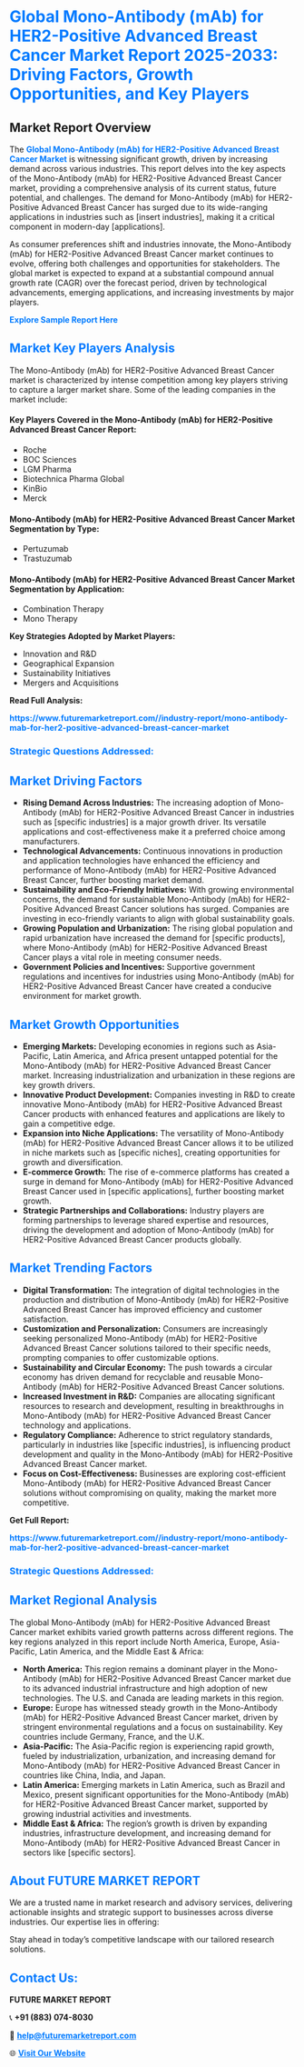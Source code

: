<h1 style="color: #007BFF;">Global Mono-Antibody (mAb) for HER2-Positive Advanced Breast Cancer Market Report 2025-2033: Driving Factors, Growth Opportunities, and Key Players</h1>

<section id="overview">
<h2>Market Report Overview</h2>
<p>The <a href="https://www.futuremarketreport.com//industry-report/mono-antibody-mab-for-her2-positive-advanced-breast-cancer-market" style="color: #007BFF; text-decoration: none;"><strong>Global Mono-Antibody (mAb) for HER2-Positive Advanced Breast Cancer Market</strong></a> is witnessing significant growth, driven by increasing demand across various industries. This report delves into the key aspects of the Mono-Antibody (mAb) for HER2-Positive Advanced Breast Cancer market, providing a comprehensive analysis of its current status, future potential, and challenges. The demand for Mono-Antibody (mAb) for HER2-Positive Advanced Breast Cancer has surged due to its wide-ranging applications in industries such as [insert industries], making it a critical component in modern-day [applications].</p>
<p>As consumer preferences shift and industries innovate, the Mono-Antibody (mAb) for HER2-Positive Advanced Breast Cancer market continues to evolve, offering both challenges and opportunities for stakeholders. The global market is expected to expand at a substantial compound annual growth rate (CAGR) over the forecast period, driven by technological advancements, emerging applications, and increasing investments by major players.</p>
</section>

<section id="overview">
<p><a href="https://www.futuremarketreport.com//request-sample/reportId=53362" style="color: #007BFF; text-decoration: none;"><strong>Explore Sample Report Here</strong></a></p>
</section>

<section id="key-players">
<h2 style="color: #007BFF;">Market Key Players Analysis</h2>
<p>The Mono-Antibody (mAb) for HER2-Positive Advanced Breast Cancer market is characterized by intense competition among key players striving to capture a larger market share. Some of the leading companies in the market include:</p>
<h4>Key Players Covered in the Mono-Antibody (mAb) for HER2-Positive Advanced Breast Cancer Report:</h4>
<ul><li>Roche</li><li>BOC Sciences</li><li>LGM Pharma</li><li>Biotechnica Pharma Global</li><li>KinBio</li><li>Merck</li></ul>
<h4>Mono-Antibody (mAb) for HER2-Positive Advanced Breast Cancer Market Segmentation by Type:</h4>
<ul><li>Pertuzumab</li><li>Trastuzumab</li></ul>

<h4>Mono-Antibody (mAb) for HER2-Positive Advanced Breast Cancer Market Segmentation by Application:</h4>
<ul><li>Combination Therapy</li><li>Mono Therapy</li></ul>
<p><strong>Key Strategies Adopted by Market Players:</strong></p>
<ul>
<li>Innovation and R&D</li>
<li>Geographical Expansion</li>
<li>Sustainability Initiatives</li>
<li>Mergers and Acquisitions</li>
</ul>
</section>

<section>
<p><strong>Read Full Analysis: </strong></p><a href="https://www.futuremarketreport.com//industry-report/mono-antibody-mab-for-her2-positive-advanced-breast-cancer-market" style="color: #007BFF; text-decoration: none;"><strong>https://www.futuremarketreport.com//industry-report/mono-antibody-mab-for-her2-positive-advanced-breast-cancer-market</strong></a>
<h3 style="color: #007BFF;">Strategic Questions Addressed:</h3>
</section>

<section id="driving-factors">
<h2 style="color: #007BFF;">Market Driving Factors</h2>
<ul>
<li><strong>Rising Demand Across Industries:</strong> The increasing adoption of Mono-Antibody (mAb) for HER2-Positive Advanced Breast Cancer in industries such as [specific industries] is a major growth driver. Its versatile applications and cost-effectiveness make it a preferred choice among manufacturers.</li>
<li><strong>Technological Advancements:</strong> Continuous innovations in production and application technologies have enhanced the efficiency and performance of Mono-Antibody (mAb) for HER2-Positive Advanced Breast Cancer, further boosting market demand.</li>
<li><strong>Sustainability and Eco-Friendly Initiatives:</strong> With growing environmental concerns, the demand for sustainable Mono-Antibody (mAb) for HER2-Positive Advanced Breast Cancer solutions has surged. Companies are investing in eco-friendly variants to align with global sustainability goals.</li>
<li><strong>Growing Population and Urbanization:</strong> The rising global population and rapid urbanization have increased the demand for [specific products], where Mono-Antibody (mAb) for HER2-Positive Advanced Breast Cancer plays a vital role in meeting consumer needs.</li>
<li><strong>Government Policies and Incentives:</strong> Supportive government regulations and incentives for industries using Mono-Antibody (mAb) for HER2-Positive Advanced Breast Cancer have created a conducive environment for market growth.</li>
</ul>
</section>

<section id="growth-opportunities">
<h2 style="color: #007BFF;">Market Growth Opportunities</h2>
<ul>
<li><strong>Emerging Markets:</strong> Developing economies in regions such as Asia-Pacific, Latin America, and Africa present untapped potential for the Mono-Antibody (mAb) for HER2-Positive Advanced Breast Cancer market. Increasing industrialization and urbanization in these regions are key growth drivers.</li>
<li><strong>Innovative Product Development:</strong> Companies investing in R&D to create innovative Mono-Antibody (mAb) for HER2-Positive Advanced Breast Cancer products with enhanced features and applications are likely to gain a competitive edge.</li>
<li><strong>Expansion into Niche Applications:</strong> The versatility of Mono-Antibody (mAb) for HER2-Positive Advanced Breast Cancer allows it to be utilized in niche markets such as [specific niches], creating opportunities for growth and diversification.</li>
<li><strong>E-commerce Growth:</strong> The rise of e-commerce platforms has created a surge in demand for Mono-Antibody (mAb) for HER2-Positive Advanced Breast Cancer used in [specific applications], further boosting market growth.</li>
<li><strong>Strategic Partnerships and Collaborations:</strong> Industry players are forming partnerships to leverage shared expertise and resources, driving the development and adoption of Mono-Antibody (mAb) for HER2-Positive Advanced Breast Cancer products globally.</li>
</ul>
</section>

<section id="trending-factors">
<h2 style="color: #007BFF;">Market Trending Factors</h2>
<ul>
<li><strong>Digital Transformation:</strong> The integration of digital technologies in the production and distribution of Mono-Antibody (mAb) for HER2-Positive Advanced Breast Cancer has improved efficiency and customer satisfaction.</li>
<li><strong>Customization and Personalization:</strong> Consumers are increasingly seeking personalized Mono-Antibody (mAb) for HER2-Positive Advanced Breast Cancer solutions tailored to their specific needs, prompting companies to offer customizable options.</li>
<li><strong>Sustainability and Circular Economy:</strong> The push towards a circular economy has driven demand for recyclable and reusable Mono-Antibody (mAb) for HER2-Positive Advanced Breast Cancer solutions.</li>
<li><strong>Increased Investment in R&D:</strong> Companies are allocating significant resources to research and development, resulting in breakthroughs in Mono-Antibody (mAb) for HER2-Positive Advanced Breast Cancer technology and applications.</li>
<li><strong>Regulatory Compliance:</strong> Adherence to strict regulatory standards, particularly in industries like [specific industries], is influencing product development and quality in the Mono-Antibody (mAb) for HER2-Positive Advanced Breast Cancer market.</li>
<li><strong>Focus on Cost-Effectiveness:</strong> Businesses are exploring cost-efficient Mono-Antibody (mAb) for HER2-Positive Advanced Breast Cancer solutions without compromising on quality, making the market more competitive.</li>
</ul>
</section>

<section>
<p><strong>Get Full Report: </strong></p><a href="https://www.futuremarketreport.com//industry-report/mono-antibody-mab-for-her2-positive-advanced-breast-cancer-market" style="color: #007BFF; text-decoration: none;"><strong>https://www.futuremarketreport.com//industry-report/mono-antibody-mab-for-her2-positive-advanced-breast-cancer-market</strong></a>
<h3 style="color: #007BFF;">Strategic Questions Addressed:</h3>
</section>


<section id="regional-analysis">
<h2 style="color: #007BFF;">Market Regional Analysis</h2>
<p>The global Mono-Antibody (mAb) for HER2-Positive Advanced Breast Cancer market exhibits varied growth patterns across different regions. The key regions analyzed in this report include North America, Europe, Asia-Pacific, Latin America, and the Middle East & Africa:</p>
<ul>
<li><strong>North America:</strong> This region remains a dominant player in the Mono-Antibody (mAb) for HER2-Positive Advanced Breast Cancer market due to its advanced industrial infrastructure and high adoption of new technologies. The U.S. and Canada are leading markets in this region.</li>
<li><strong>Europe:</strong> Europe has witnessed steady growth in the Mono-Antibody (mAb) for HER2-Positive Advanced Breast Cancer market, driven by stringent environmental regulations and a focus on sustainability. Key countries include Germany, France, and the U.K.</li>
<li><strong>Asia-Pacific:</strong> The Asia-Pacific region is experiencing rapid growth, fueled by industrialization, urbanization, and increasing demand for Mono-Antibody (mAb) for HER2-Positive Advanced Breast Cancer in countries like China, India, and Japan.</li>
<li><strong>Latin America:</strong> Emerging markets in Latin America, such as Brazil and Mexico, present significant opportunities for the Mono-Antibody (mAb) for HER2-Positive Advanced Breast Cancer market, supported by growing industrial activities and investments.</li>
<li><strong>Middle East & Africa:</strong> The region’s growth is driven by expanding industries, infrastructure development, and increasing demand for Mono-Antibody (mAb) for HER2-Positive Advanced Breast Cancer in sectors like [specific sectors].</li>
</ul>
</section>

<footer>
<h2 style="color: #007BFF;">About FUTURE MARKET REPORT</h2>
<p>We are a trusted name in market research and advisory services, delivering actionable insights and strategic support to businesses across diverse industries. Our expertise lies in offering:</p>

<p>Stay ahead in today’s competitive landscape with our tailored research solutions.</p>

<h2 style="color: #007BFF;">Contact Us:</h2>
<p><strong>FUTURE MARKET REPORT</strong></p>
<p>📞 <strong>+91 (883) 074-8030</strong></p>
<p>📧 <strong><a href="mailto:help@futuremarketreport.com" style="color: #007BFF;">help@futuremarketreport.com</a></strong></p>
<p>🌐 <strong><a href="https://www.futuremarketreport.com/" style="color: #007BFF;">Visit Our Website</a></strong></p>
</footer>